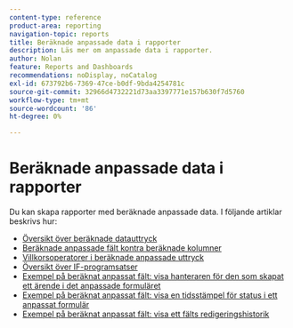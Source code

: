 ```yaml
---
content-type: reference
product-area: reporting
navigation-topic: reports
title: Beräknade anpassade data i rapporter
description: Läs mer om anpassade data i rapporter.
author: Nolan
feature: Reports and Dashboards
recommendations: noDisplay, noCatalog
exl-id: 673792b6-7369-47ce-b0df-9bda4254781c
source-git-commit: 32966d4732221d73aa3397771e157b630f7d5760
workflow-type: tm+mt
source-wordcount: '86'
ht-degree: 0%

---
```


# Beräknade anpassade data i rapporter

Du kan skapa rapporter med beräknade anpassade data. I följande artiklar beskrivs hur:

* [Översikt över beräknade datauttryck](../../../reports-and-dashboards/reports/calc-cstm-data-reports/calculated-data-expressions.md)
* [Beräknade anpassade fält kontra beräknade kolumner](../../../reports-and-dashboards/reports/calc-cstm-data-reports/calculated-custom-fields-calculated-columns.md)
* [Villkorsoperatorer i beräknade anpassade uttryck](../../../reports-and-dashboards/reports/calc-cstm-data-reports/condition-operators-calculated-custom-expressions.md)
* [Översikt över IF-programsatser](../../../reports-and-dashboards/reports/calc-cstm-data-reports/if-statements-overview.md)
* [Exempel på beräknat anpassat fält: visa hanteraren för den som skapat ett ärende i det anpassade formuläret](../../../reports-and-dashboards/reports/calc-cstm-data-reports/custom-field-manager-issue-creator-on-issue-form.md)
* [Exempel på beräknat anpassat fält: visa en tidsstämpel för status i ett anpassat formulär](../../../reports-and-dashboards/reports/calc-cstm-data-reports/example-status-timestamp-in-calculated-field.md)
* [Exempel på beräknat anpassat fält: visa ett fälts redigeringshistorik](../../../reports-and-dashboards/reports/calc-cstm-data-reports/calculated-field-example-edit-history-of-another-field.md)
  <!--outdated: * [Basic Report Creation Program for the new Workfront experience](https://one.workfront.com/s/basic-report-creation-program)-->
